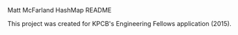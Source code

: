 Matt McFarland HashMap README

This project was created for KPCB's Engineering Fellows application (2015). 
